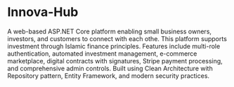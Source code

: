 # Innova-Hub
A web-based ASP.NET Core platform enabling small business owners, investors, and customers to connect with each othe. This platform supports investment through Islamic finance principles. Features include multi-role authentication, automated investment management, e-commerce marketplace, digital contracts with signatures, Stripe payment processing, and comprehensive admin controls. Built using Clean Architecture with Repository pattern, Entity Framework, and modern security practices.

